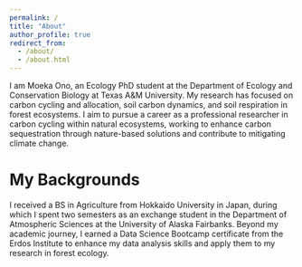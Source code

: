 ```yaml
---
permalink: /
title: "About"
author_profile: true
redirect_from: 
  - /about/
  - /about.html
---
```


I am Moeka Ono, an Ecology PhD student at the Department of Ecology and Conservation Biology at Texas A&M University. My research has focused on carbon cycling and allocation, soil carbon dynamics, and soil respiration in forest ecosystems. I aim to pursue a career as a professional researcher in carbon cycling within natural ecosystems, working to enhance carbon sequestration through nature-based solutions and contribute to mitigating climate change.  

My Backgrounds
======
I received a BS in Agriculture from Hokkaido University in Japan, during which I spent two semesters as an exchange student in the Department of Atmospheric Sciences at the University of Alaska Fairbanks. Beyond my academic journey, I earned a Data Science Bootcamp certificate from the Erdos Institute to enhance my data analysis skills and apply them to my research in forest ecology. 
